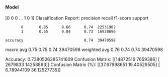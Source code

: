 #### Model
[0 0 0 ... 1 0 1]
Classification Report:
              precision    recall  f1-score   support

           0       0.85      0.66      0.74  22531902
           1       0.65      0.84      0.73  16938696

    accuracy                           0.74  39470598
   macro avg       0.75      0.75      0.74  39470598
weighted avg       0.76      0.74      0.74  39470598

Accuracy: 0.7380526385741609
Confusion Matrix:
[[14872516  7659386]
 [ 2679833 14258863]]
Confusion Matrix (%):
[[37.67998651 19.40529505]
 [ 6.78944109 36.12527735]]
